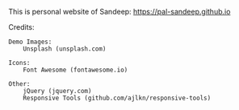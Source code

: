This is personal website of Sandeep: <a href="https://pal-sandeep.github.io/">https://pal-sandeep.github.io</a>

Credits:

	Demo Images:
		Unsplash (unsplash.com)

	Icons:
		Font Awesome (fontawesome.io)

	Other:
		jQuery (jquery.com)
		Responsive Tools (github.com/ajlkn/responsive-tools)
